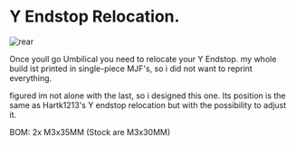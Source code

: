 # Y Endstop Relocation.

![rear](https://github.com/Minsekt/moronvods/blob/main/Rear_Umbilical/Y_Endstop_Relocation/endstop.png)

Once youll go Umbilical you need to relocate your Y Endstop.
my whole build ist printed in single-piece MJF's, so i did not want to reprint everything. 

figured im not alone with the last, so i designed this one.
Its position is the same as Hartk1213's Y endstop relocation but with the possibility to adjust it. 

BOM: 
2x M3x35MM (Stock are M3x30MM)
